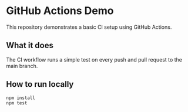 # GitHub Actions Demo

This repository demonstrates a basic CI setup using GitHub Actions.

## What it does

The CI workflow runs a simple test on every push and pull request to the main branch.

## How to run locally

```
npm install
npm test
```
